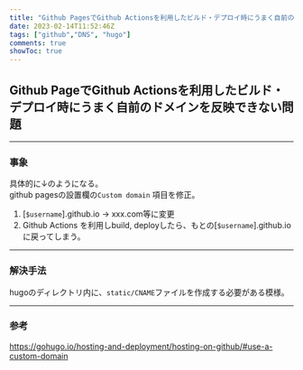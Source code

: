```yaml
---
title: "Github PagesでGithub Actionsを利用したビルド・デプロイ時にうまく自前のドメインを反映できない問題"
date: 2023-02-14T11:52:46Z
tags: ["github","DNS", "hugo"]
comments: true
showToc: true
---
```


## Github PageでGithub Actionsを利用したビルド・デプロイ時にうまく自前のドメインを反映できない問題

----  
### 事象
具体的に↓のようになる。  
github pagesの設置欄の``Custom domain`` 項目を修正。
1. [``$username``].github.io → xxx.com等に変更
2. Github Actions を利用しbuild, deployしたら、もとの[``$username``].github.ioに戻ってしまう。

----
### 解決手法
hugoのディレクトリ内に、``static/CNAME``ファイルを作成する必要がある模様。

----
### 参考
https://gohugo.io/hosting-and-deployment/hosting-on-github/#use-a-custom-domain